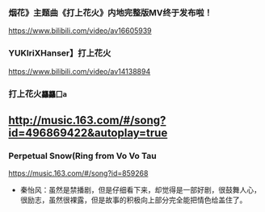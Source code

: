 ### 烟花》主题曲《打上花火》内地完整版MV终于发布啦！
https://www.bilibili.com/video/av16605939
### YUKIriXHanser】打上花火
https://www.bilibili.com/video/av14138894
### 打上花火`龘龘囗a`
http://music.163.com/#/song?id=496869422&autoplay=true
---
### Perpetual Snow(Ring from Vo Vo Tau
https://music.163.com/#/song?id=859268
- 秦怡风：虽然是禁播剧，但是仔细看下来，却觉得是一部好剧，很鼓舞人心，很励志，虽然很裸露，但是故事的积极向上部分完全能把情色给盖住了。